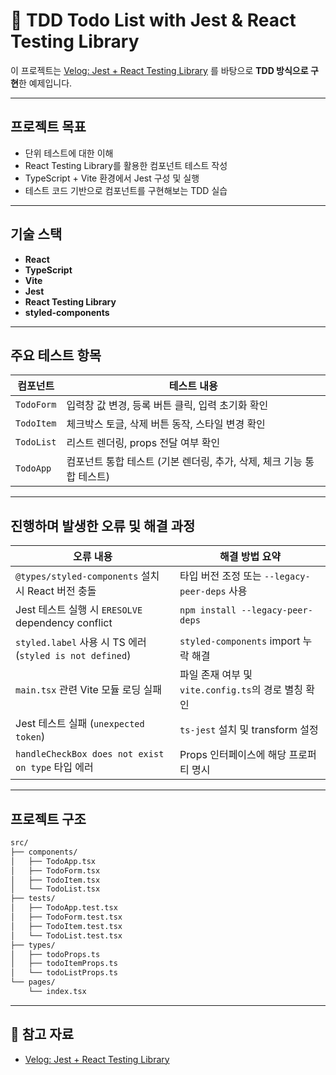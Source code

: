 # 🧪 TDD Todo List with Jest & React Testing Library

이 프로젝트는 [Velog: Jest + React Testing Library](https://velog.io/@leehyunho2001/Next.js-TypeScript-환경에서-Jest와-testing-library-사용하기) 를 바탕으로 **TDD 방식으로 구현**한 예제입니다.

---

## 프로젝트 목표

- 단위 테스트에 대한 이해
- React Testing Library를 활용한 컴포넌트 테스트 작성
- TypeScript + Vite 환경에서 Jest 구성 및 실행
- 테스트 코드 기반으로 컴포넌트를 구현해보는 TDD 실습

---

## 기술 스택

- **React**
- **TypeScript**
- **Vite**
- **Jest**
- **React Testing Library**
- **styled-components**

---

## 주요 테스트 항목

| 컴포넌트      | 테스트 내용                                                                 |
|-------------|-----------------------------------------------------------------------------|
| `TodoForm`  | 입력창 값 변경, 등록 버튼 클릭, 입력 초기화 확인                              |
| `TodoItem`  | 체크박스 토글, 삭제 버튼 동작, 스타일 변경 확인                               |
| `TodoList`  | 리스트 렌더링, props 전달 여부 확인                                          |
| `TodoApp`   | 컴포넌트 통합 테스트 (기본 렌더링, 추가, 삭제, 체크 기능 통합 테스트)             |

---

## 진행하며 발생한 오류 및 해결 과정

| 오류 내용                                                            | 해결 방법 요약                                                                       |
|---------------------------------------------------------------------|----------------------------------------------------------------------------------------|
| `@types/styled-components` 설치 시 React 버전 충돌                 | 타입 버전 조정 또는 `--legacy-peer-deps` 사용                                          |
| Jest 테스트 실행 시 `ERESOLVE` dependency conflict                | `npm install --legacy-peer-deps`                                                      |
| `styled.label` 사용 시 TS 에러 (`styled is not defined`)          | `styled-components` import 누락 해결                                                  |
| `main.tsx` 관련 Vite 모듈 로딩 실패                                | 파일 존재 여부 및 `vite.config.ts`의 경로 별칭 확인                                   |
| Jest 테스트 실패 (`unexpected token`)                              | `ts-jest` 설치 및 transform 설정                                                      |
| `handleCheckBox does not exist on type` 타입 에러                  | Props 인터페이스에 해당 프로퍼티 명시                                                 |
---

## 프로젝트 구조

```bash
src/
├── components/
│   ├── TodoApp.tsx
│   ├── TodoForm.tsx
│   ├── TodoItem.tsx
│   └── TodoList.tsx
├── tests/
│   ├── TodoApp.test.tsx
│   ├── TodoForm.test.tsx
│   ├── TodoItem.test.tsx
│   └── TodoList.test.tsx
├── types/
│   ├── todoProps.ts
│   ├── todoItemProps.ts
│   └── todoListProps.ts
└── pages/
    └── index.tsx
```
---

## 📌 참고 자료

- [Velog: Jest + React Testing Library](https://velog.io/@leehyunho2001/Next.js-TypeScript-환경에서-Jest와-testing-library-사용하기)
